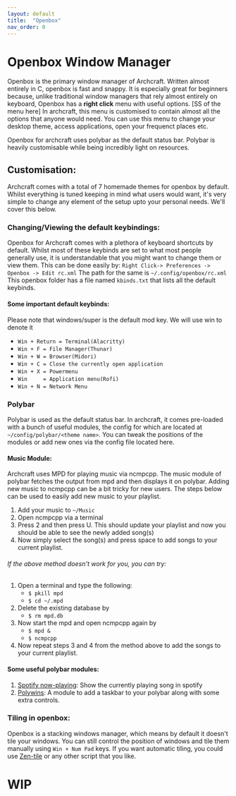 ```yaml
---
layout: default
title:  "Openbox"
nav_order: 0
---
```


# Openbox Window Manager

Openbox is the primary window manager of Archcraft. Written almost entirely in C, openbox is fast and snappy. It is especially great for beginners because, unlike traditional window managers that rely almost entirely on keyboard, Openbox has a **right click** menu with 
useful options. [SS of the menu here] In archcraft, this menu is customised to contain almost all the options that anyone would need. You can use this menu to change your desktop theme, access applications, open your frequenct places etc.

Openbox for archcraft uses polybar as the default status bar. Polybar is heavily customisable while being incredibly light on resources. 

## Customisation:
Archcraft comes with a total of 7 homemade themes for openbox by default. Whilst everything is tuned keeping in mind what users would want, it's very simple to change any element of the setup upto your personal needs.
We'll cover this below.

### Changing/Viewing the default keybindings:
Openbox for Archcraft comes with a plethora of keyboard shortcuts by default. Whilst most of these keybinds are set to what most people generally use, it is understandable that you might want to change them or view them. This can be done easily by:
`Right Click-> Preferences -> Openbox -> Edit rc.xml`
The path for the same is `~/.config/openbox/rc.xml`
This openbox folder has a file named `kbinds.txt` that lists all the default keybinds. 
#### Some important default keybinds:
Please note that windows/super is the default mod key. We will use win to denote it
- `Win + Return = Terminal(Alacritty)`
- `Win + F = File Manager(Thunar)`
- `Win + W = Browser(Midori)`
- `Win + C = Close the currently open application`
- `Win + X = Powermenu`
- `Win     = Application menu(Rofi)`
- `Win + N = Network Menu`

### Polybar
Polybar is used as the default status bar. In archcraft, it comes pre-loaded with a bunch of useful modules, the config for which are located at `~/config/polybar/<theme name>`.
You can tweak the positions of the modules or add new ones via the config file located here.
#### Music Module:
Archcraft uses MPD for playing music via ncmpcpp. The music module of polybar fetches the output from mpd and then displays it on polybar. Adding new music to ncmpcpp can be a bit tricky for new users. The steps below can be used to easily add new music to your playlist.
1. Add your music to `~/Music`
2. Open ncmpcpp via a terminal
3. Press 2 and then press U. This should update your playlist and now you should be able to see the newly added song(s)
4. Now simply select the song(s) and press space to add songs to your current playlist.

###### If the above method doesn't work for you, you can try:
1. Open a terminal and type the following:
    - `$ pkill mpd`
    - `$ cd ~/.mpd`
2. Delete the existing database by
    - `$ rm mpd.db`
3. Now start the mpd and open ncmpcpp again by
    - `$ mpd &`
    - `$ ncmpcpp`
4. Now repeat steps 3 and 4 from the method above to add the songs to your current playlist.
#### Some useful polybar modules:
1. [Spotify now-playing](https://github.com/mihirlad55/polybar-spotify-module): Show the currently playing song in spotify
2. [Polywins](https://github.com/tam-carre/polywins): A module to add a taskbar to your polybar along with some extra controls.

### Tiling in openbox:
Openbox is a stacking windows manager, which means by default it doesn't tile your windows. You can still control the position of windows and tile them manually using `Win + Num Pad` keys.
If you want automatic tiling, you could use [Zen-tile](https://github.com/blrsn/zentile) or any other script that you like. 
### 
# WIP 
